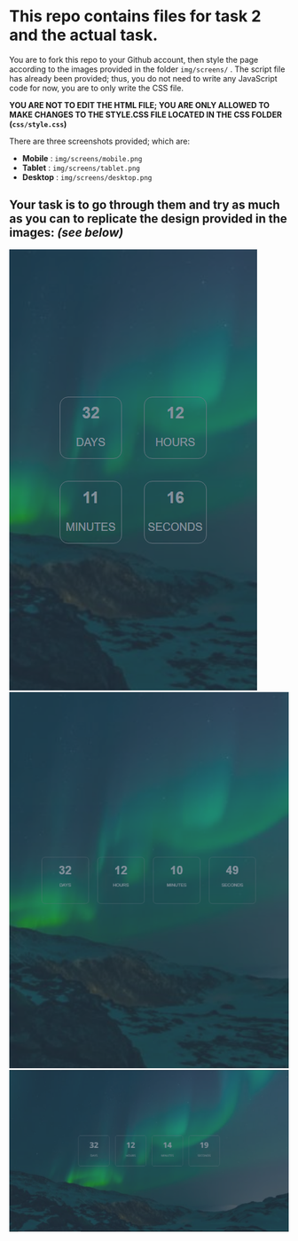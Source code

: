 # This repo contains files for task 2 and the actual task.

You are to fork this repo to your Github account, then style the page according to the images provided in the folder `img/screens/` . The script file has already been provided; thus, you do not need to write any JavaScript code for now, you are to only write the CSS file.

**YOU ARE NOT TO EDIT THE HTML FILE; YOU ARE ONLY ALLOWED TO MAKE CHANGES TO THE STYLE.CSS FILE LOCATED IN THE CSS FOLDER (`css/style.css`)**


There are three screenshots provided; which are:

- **Mobile** : `img/screens/mobile.png`
- **Tablet** : `img/screens/tablet.png`
- **Desktop** : `img/screens/desktop.png`

## Your task is to go through them and try as much as you can to replicate the design provided in the images: *(see below)*

![Mobile](img/screens/mobile.png)
![Tablet](img/screens/tablet.png)
![Desktop](img/screens/desktop.png)